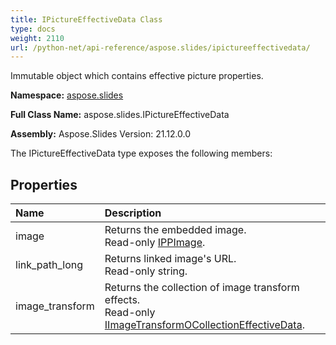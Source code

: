 ```yaml
---
title: IPictureEffectiveData Class
type: docs
weight: 2110
url: /python-net/api-reference/aspose.slides/ipictureeffectivedata/
---
```


Immutable object which contains effective picture properties.

**Namespace:** [aspose.slides](/slides/python-net/api-reference/aspose.slides/)

**Full Class Name:** aspose.slides.IPictureEffectiveData

**Assembly:**  Aspose.Slides Version: 21.12.0.0

The IPictureEffectiveData type exposes the following members:
## **Properties**
|**Name**|**Description**|
| :- | :- |
|image|Returns the embedded image.<br/>            Read-only [IPPImage](/slides/python-net/api-reference/aspose.slides/ippimage/).|
|link_path_long|Returns linked image's URL.<br/>            Read-only string.|
|image_transform|Returns the collection of image transform effects.<br/>            Read-only [IImageTransformOCollectionEffectiveData](/slides/python-net/api-reference/aspose.slides.effects/iimagetransformocollectioneffectivedata/).|
